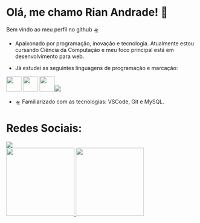 # Olá, me chamo Rian Andrade! 🔭
Bem vindo ao meu perfil no github 🛸

- Apaixonado por programação, inovação e tecnologia.
Atualmente estou cursando Ciência da Computação e meu foco principal está em desenvolvimento para web.

- Já estudei as seguintes linguagens de programação e marcação:

<img src="https://cdn.jsdelivr.net/gh/devicons/devicon/icons/python/python-original.svg" width="40" height="40"/> <img src="https://cdn.jsdelivr.net/gh/devicons/devicon/icons/html5/html5-original.svg" width="40" height="40" /> <img src="https://cdn.jsdelivr.net/gh/devicons/devicon/icons/css3/css3-original.svg" width="40" height="40"/><img src="https://cdn.jsdelivr.net/gh/devicons/devicon@latest/icons/java/java-original-wordmark.svg" />

- 🛸 Familiarizado com as tecnologias: VSCode, Git e MySQL.
# Redes Sociais:
<div>
<a href="https://instagram.com/riian.anddrade?igshid=OGQ5ZDc2ODk2ZA==" target="_blank"><img loading="lazy" src="https://img.shields.io/badge/-Instagram-%23E4405F?style=for-the-badge&logo=instagram&logoColor=white" target="_blank"></a>
</div>

<div>
<a href="https://github.com/seu-usuário-aqui">
<img loading="lazy" height="180em" src="https://github-readme-stats.vercel.app/api/top-langs/?username=rian-andrade&layout=compact&langs_count=7&theme=dracula"/> <img loading="lazy" height="180em" src="https://github-readme-stats.vercel.app/api?username=rian-andrade&show_icons=true&theme=dracula&include_all_commits=true&count_private=true"/>
</div>
